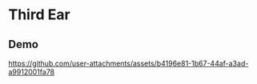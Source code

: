 # Third Ear

## Demo
https://github.com/user-attachments/assets/b4196e81-1b67-44af-a3ad-a9912001fa78

